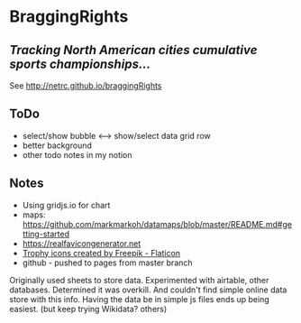 
# BraggingRights 

## *Tracking North American cities cumulative sports championships...*

See http://netrc.github.io/braggingRights

## ToDo
* select/show bubble <--> show/select data grid row
* better background
* other todo notes in my notion

## Notes

* Using gridjs.io for chart
* maps: https://github.com/markmarkoh/datamaps/blob/master/README.md#getting-started
* https://realfavicongenerator.net
* <a href="https://www.flaticon.com/free-icons/trophy" title="trophy icons">Trophy icons created by Freepik - Flaticon</a>
* github - pushed to pages from master branch

Originally used sheets to store data. Experimented with airtable, other databases. Determined it was overkill. 
And couldn't find simple online data store with this info. Having the data be in simple js files ends up being easiest.
(but keep trying Wikidata? others) 

